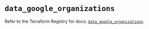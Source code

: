# `data_google_organizations`

Refer to the Terraform Registry for docs: [`data_google_organizations`](https://registry.terraform.io/providers/hashicorp/google/6.37.0/docs/data-sources/organizations).
